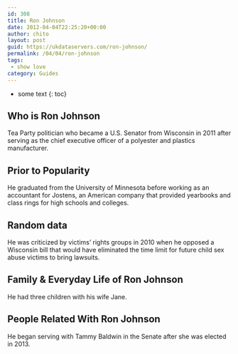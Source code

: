 ```yaml
---
id: 308
title: Ron Johnson
date: 2012-04-04T22:25:20+00:00
author: chito
layout: post
guid: https://ukdataservers.com/ron-johnson/
permalink: /04/04/ron-johnson
tags:
 - show love
category: Guides
---
```


* some text
{: toc}


## Who is  Ron Johnson
                  
                  
                  
Tea Party politician who became a U.S. Senator from Wisconsin in 2011 after serving as the chief executive officer of a polyester and plastics manufacturer.
                  
                
                
                
## Prior to Popularity 
                  
                  
                  
He graduated from the University of Minnesota before working as an accountant for Jostens, an American company that provided yearbooks and class rings for high schools and colleges.
                  
                
                
                
## Random data 
                  
                  
                  
He was criticized by victims&#8217; rights groups in 2010 when he opposed a Wisconsin bill that would have eliminated the time limit for future child sex abuse victims to bring lawsuits.
                  
                
                
                
## Family & Everyday Life of Ron Johnson
                  
                  
                  
He had three children with his wife Jane.
                  
                
                
                
## People Related With  Ron Johnson
                  
                  
                  
He began serving with Tammy Baldwin in the Senate after she was elected in 2013.
                  
                
              
            
          
          
          
    
    
  

